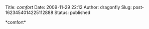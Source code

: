 Title: *comfort*
Date: 2009-11-29 22:12
Author: dragonfly
Slug: post-1623454014225112888
Status: published

\*comfort\*
